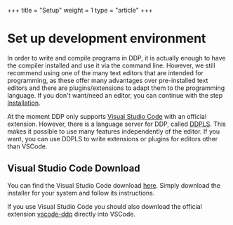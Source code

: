 +++
title = "Setup"
weight = 1
type = "article"
+++

# Set up development environment

In order to write and compile programs in DDP, it is actually enough to have the compiler installed and use it via the command line.
However, we still recommend using one of the many text editors that are intended for programming, as these offer many advantages over pre-installed text editors and there are plugins/extensions to adapt them to the programming language.
If you don't want/need an editor, you can continue with the step [Installation](/Bedienungsanleitung/en/Einstieg/Installation).

At the moment DDP only supports [Visual Studio Code](https://code.visualstudio.com/) with an official extension.
However, there is a language server for DDP, called [DDPLS](https://github.com/DDP-Projekt/DDPLS). This makes it possible to use many features independently of the editor. If you want, you can use DDPLS to write extensions or plugins for editors other than VSCode.

## Visual Studio Code Download

You can find the Visual Studio Code download [here](https://code.visualstudio.com/Download).
Simply download the installer for your system and follow its instructions.

If you use Visual Studio Code you should also download the official extension [vscode-ddp](https://marketplace.visualstudio.com/items?itemName=DDP-Projekt.vscode-ddp) directly into VSCode.